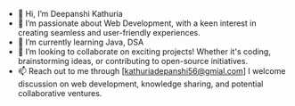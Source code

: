 - 👋 Hi, I’m Deepanshi Kathuria
- 👀 I’m passionate about Web Development, with a keen interest in creating seamless and user-friendly experiences.
- 🌱 I’m currently learning Java, DSA
- 💞️ I’m looking to collaborate on exciting projects! Whether it's coding, brainstorming ideas, or contributing to open-source initiatives.
- 📫 Reach out to me through [kathuriadepanshi56@gmial.com] I welcome discussion on web development, knowledge sharing, and potential collaborative ventures.

<!---
Deepanshi-Kathuria06/Deepanshi-Kathuria06 is a ✨ special ✨ repository because its `README.md` (this file) appears on your GitHub profile.
You can click the Preview link to take a look at your changes.
--->
